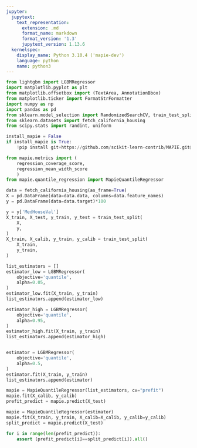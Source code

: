 ```yaml
---
jupyter:
  jupytext:
    text_representation:
      extension: .md
      format_name: markdown
      format_version: '1.3'
      jupytext_version: 1.13.6
  kernelspec:
    display_name: Python 3.10.4 ('mapie-dev')
    language: python
    name: python3
---
```


```python id="AyjfITskyO-k"
from lightgbm import LGBMRegressor
import matplotlib.pyplot as plt
from matplotlib.offsetbox import (TextArea, AnnotationBbox)
from matplotlib.ticker import FormatStrFormatter
import numpy as np
import pandas as pd
from sklearn.model_selection import RandomizedSearchCV, train_test_split, KFold
from sklearn.datasets import fetch_california_housing
from scipy.stats import randint, uniform

```

```python colab={"base_uri": "https://localhost:8080/"} id="3NHXiRcByUXB" outputId="78a81275-6c22-4617-caa0-ae233a8f6c7e"
install_mapie = False
if install_mapie is True:
    !pip install git+https://github.com/scikit-learn-contrib/MAPIE.git@add_prefit_cqr
```

```python id="It2WS2JLyR6F"
from mapie.metrics import (
    regression_coverage_score,
    regression_mean_width_score
    )
from mapie.quantile_regression import MapieQuantileRegressor
```

```python id="vAx4udWgzgNa"
data = fetch_california_housing(as_frame=True)
X = pd.DataFrame(data=data.data, columns=data.feature_names)
y = pd.DataFrame(data=data.target)*100
```

```python id="EjWL4IdLz5wL"
y = y['MedHouseVal']
X_train, X_test, y_train, y_test = train_test_split(
    X,
    y,
)
X_train, X_calib, y_train, y_calib = train_test_split(
    X_train,
    y_train,
)
```

```python id="pHPFpYhYzj9c"
list_estimators = []
estimator_low = LGBMRegressor(
    objective='quantile',
    alpha=0.05,
)
estimator_low.fit(X_train, y_train)
list_estimators.append(estimator_low)

estimator_high = LGBMRegressor(
    objective='quantile',
    alpha=0.95,
)
estimator_high.fit(X_train, y_train)
list_estimators.append(estimator_high)


estimator = LGBMRegressor(
    objective='quantile',
    alpha=0.5,
)
estimator.fit(X_train, y_train)
list_estimators.append(estimator)

```

```python colab={"base_uri": "https://localhost:8080/", "height": 427} id="qMR7PcQdzw1d" outputId="e50b458b-ba49-45d2-9dd7-b095658312b5"
mapie = MapieQuantileRegressor(list_estimators, cv="prefit")
mapie.fit(X_calib, y_calib)
prefit_predict = mapie.predict(X_test)
```

```python id="v0iCmVf10xv0"
mapie = MapieQuantileRegressor(estimator)
mapie.fit(X_train, y_train, X_calib=X_calib, y_calib=y_calib)
split_predict = mapie.predict(X_test)
```

```python
for i in range(len(prefit_predict)):
    assert (prefit_predict[i]==split_predict[i]).all()
```

```python

```
